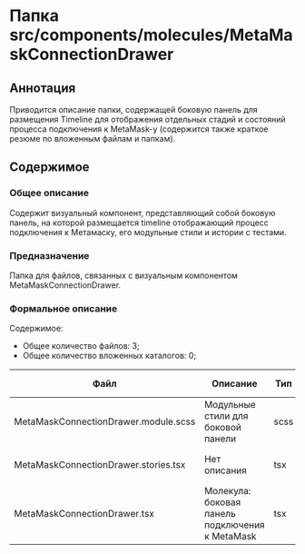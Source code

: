 # Папка src/components/molecules/MetaMaskConnectionDrawer

## Аннотация

Приводится описание папки, содержащей боковую панель для размещения Timeline для отображения отдельных стадий и 
состояний процесса подключения к MetaMask-у (содержится также краткое резюме по вложенным файлам и папкам).

## Содержимое

### Общее описание

Содержит визуальный компонент, представляющий собой боковую панель, на которой размещается timeline отображающий 
процесс подключения к Метамаску, его модульные стили и истории с тестами.

### Предназначение

Папка для файлов, связанных с визуальным компонентом MetaMaskConnectionDrawer.

### Формальное описание

Содержимое:
* Общее количество файлов: 3;
* Общее количество вложенных каталогов: 0;

| Файл                                 | Описание                                        | Тип  | К-во строк | Последнее изменение | Звезды    |
|--------------------------------------|-------------------------------------------------|------|------------|---------------------|-----------|
| MetaMaskConnectionDrawer.module.scss | Модульные стили для боковой панели              | scss | 20         | 2025-05-12 21:46:52 | Нет звезд |
| MetaMaskConnectionDrawer.stories.tsx | Нет описания                                    | tsx  | 56         | 2025-05-12 22:02:12 | Нет звезд |
| MetaMaskConnectionDrawer.tsx         | Молекула: боковая панель подключения к MetaMask | tsx  | 75         | 2025-05-14 20:20:32 | ★★★☆☆     |

